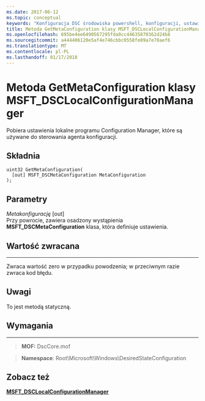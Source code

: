 ```yaml
---
ms.date: 2017-06-12
ms.topic: conceptual
keywords: "Konfiguracja DSC środowiska powershell, konfiguracji, ustawienia"
title: Metoda GetMetaConfiguration klasy MSFT_DSCLocalConfigurationManager
ms.openlocfilehash: 695be4ee6490567295fda0cc44635870362d24b8
ms.sourcegitcommit: a444406120e5af4e746cbbc0558fe89a7e78aef6
ms.translationtype: MT
ms.contentlocale: pl-PL
ms.lasthandoff: 01/17/2018
---
```

# <a name="getmetaconfiguration-method-of-the-msftdsclocalconfigurationmanager-class"></a>Metoda GetMetaConfiguration klasy MSFT_DSCLocalConfigurationManager

Pobiera ustawienia lokalne programu Configuration Manager, które są używane do sterowania agenta konfiguracji.

<a name="syntax"></a>Składnia
------

```mof
uint32 GetMetaConfiguration(
  [out] MSFT_DSCMetaConfiguration MetaConfiguration
);
```

<a name="parameters"></a>Parametry
----------

*Metakonfigurację* \[out\]  
Przy powrocie, zawiera osadzony wystąpienia **MSFT_DSCMetaConfiguration** klasa, która definiuje ustawienia.

## <a name="return-value"></a>Wartość zwracana
------------

Zwraca wartość zero w przypadku powodzenia; w przeciwnym razie zwraca kod błędu.

## <a name="remarks"></a>Uwagi

To jest metodą statyczną.

## <a name="requirements"></a>Wymagania
------------
>**MOF:** DscCore.mof

>**Namespace**: Root\Microsoft\Windows\DesiredStateConfiguration


## <a name="see-also"></a>Zobacz też


[**MSFT_DSCLocalConfigurationManager**](msft-dsclocalconfigurationmanager.md)


 

 



